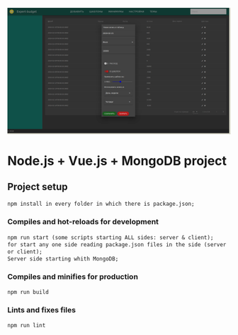 ![Image alt](https://github.com/sabiridse/NVMwebAPP/raw/master/client/public/screenMain.png)

# Node.js + Vue.js + MongoDB project

## Project setup
```
npm install in every folder in which there is package.json;
```

### Compiles and hot-reloads for development
```
npm run start (some scripts starting ALL sides: server & client);
for start any one side reading package.json files in the side (server or client);
Server side starting whith MongoDB;
```

### Compiles and minifies for production
```
npm run build
```

### Lints and fixes files
```
npm run lint
```
